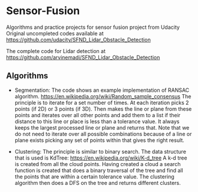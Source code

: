# Sensor-Fusion
Algorithms and practice projects for sensor fusion project from Udacity
Original uncompleted codes available at https://github.com/udacity/SFND_Lidar_Obstacle_Detection

The complete code for Lidar detection at https://github.com/arvinemadi/SFND_Lidar_Obstacle_Detection

## Algorithms

- Segmentation:
The code shows an example implementation of RANSAC algorithm. https://en.wikipedia.org/wiki/Random_sample_consensus
The principle is to iterate for a set number of times. At each iteration picks 2 points (if 2D) or 3 points (if 3D).
Then makes the line or plane from these points and iterates over all other points and add them to a list if their distance to this line or place is less than a tolerance value.
It always keeps the largest processed line or plane and returns that. Note that we do not need to iterate over all possible combinations because of a line or plane exists picking any set of points within that gives the right result.

- Clustering:
The principle is similar to binary search. The data structure that is used is KdTree: https://en.wikipedia.org/wiki/K-d_tree
A k-d tree is created from all the cloud points. Having created a cloud a search function is created that does a binary traversal of the tree and find all the points that are within a certain tolerance value.
The clustering algorithm then does a DFS on the tree and returns different clusters.
